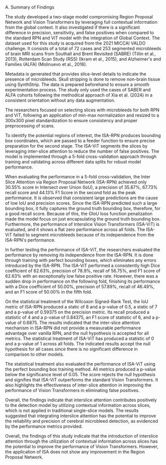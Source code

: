 
A. Summary of Findings 

The study developed a two-stage model compromising Region Proposal Network and Vision Transformers by leveraging full contextual information from the global context. It also investigated if there is a significant difference in precision, sensitivity, and false positives when compared to the standard RPN and ViT model with the integration of Global Context. The dataset used for this study is acquired from the 2021 MICCAI VALDO challenge. It consists of a total of 72 cases and 253 segmented microbleeds of brain MRI scans from Southall and Brent Revisited (SABRE) (Tillin et al., 2013), Rotterdam Scan Study (RSS) (Ikram et al., 2015), and Alzheimer's and Families (ALFA) (Molinuevo et al., 2016). 

Metadata is generated that provides slice-level details to indicate the presence of microbleeds. Skull stripping is done to remove non-brain tissue using SynthStrip. The data is prepared beforehand to ensure a smooth experimentation process. The study only used the cases of SABER and ALFA cohorts following the methodical approach of Xia et al. (2024) in a consistent orientation without any data augmentation. 

The researchers focused on selecting slices with microbleeds for both RPN and ViT, following an application of min-max normalization and resized to a 300x300 pixel standardization to ensure consistency and proper preprocessing of scans.

To identify the potential regions of interest, the ISA-RPN produces bounding box coordinates, which are passed to a feeder function to ensure precise preparation for the second stage. The ISA-ViT segments the slices by leveraging inter-slice attention to reduce the number of false positives. The model is implemented through a 5-fold cross-validation approach through training and validating across different data splits for robust model performance.

When evaluating the performance in a 5-fold cross-validation, the Inter Slice Attention via Region Proposal Network (ISA-RPN) achieved only 30.55% score in Intersect over Union (IoU), a precision of 35.87%, 67.73% recall score and 44.13% F1 Score in the second fold as the peak performance. It is observed that consistent large predictions are the cause of low IoU and precision scores. Since the ISA-RPN predicted such a large bounding box, it fully captures the ground truth bounding box, therefore, for a good recall score. Because of this, the GIoU loss function penalization made the model focus on just encapsulating the ground truth bounding box. Furthermore, the performance of Interslice Vision Transformers (ISA-ViT) is evaluated, and it shows a flat zero performance across all folds. The ISA-ViT failed to segment microbleeds because of its independence from the ISA-RPN's performance. 

In further testing the performance of ISA-ViT, the researchers evaluated the performance by removing its independence from the ISA-RPN. It is done through training with perfect bounding boxes, which eliminates any errors introduced by the ISA-RPN. The ISA-ViT performed a consistently high Dice coefficient of 62.63%, precision of 78.9%, recall of 56.75%, and F1 score of 62.63% with an exceptionally low false positive rate. However, there was a sudden drop in performance on the following fold, finishing its performance with a Dice coefficient of 50.00%, precision of 57.89%, recall of 46.49%, and an F1 score of 50.00% in the fifth fold. 

On the statistical treatment of the Wilcoxon Signed-Rank Test, the IoU metric of ISA-RPN produced a static of 8 and a p-value of 0.5, a static of 7 and a p-value of  0.59375 on the precision metric. Its recall produced a statistic of 4 and a p-value of 0.84375, an F1 score of statistic of 6, and a p-value of 0.6875. The results indicated that the inter-slice attention mechanism in ISA-RPN did not provide a measurable performance advantage over vanilla RPN, and the null hypothesis is accepted for all metrics. The statistical treatment of ISA-ViT has produced a statistic of 0 and a p-value of 1 across all folds. The indicated results accept the null hypothesis for all cases since there is no significant difference in comparison to other models. 

The statistical treatment also evaluated the performance of ISA-ViT using the perfect bounding box training method. All metrics produced a p-value below the significance level of 0.05. The score rejects the null hypothesis and signifies that ISA-ViT outperforms the standard Vision Transformers. It also highlights the effectiveness of inter-slice attention in improving the performance of Vision Transformers in eliminating false positives. 

Overall, the findings indicate that interslice attention contributes positively to the detection model by utilizing contextual information across slices, which is not applied in traditional single-slice models. The results suggested that integrating interslice attention has the potential to improve the reliability and precision of cerebral microbleed detection, as evidenced by the performance metrics provided.

Overall, the findings of this study indicate that the introduction of interslice attention through the utilization of contextual information across slices has the potential to improve the performance of Vision Transformers. However, the application of ISA does not show any improvement in the Region Proposal Network. 

